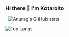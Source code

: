 ### Hi there 👋 I'm KotaroIto
&nbsp;
![Anurag's GitHub stats](https://github-readme-stats.vercel.app/api?username=nikkou-0814&show_icons=true&theme=dracula)

![Top Langs](https://github-readme-stats.vercel.app/api/top-langs/?username=nikkou-0814&theme=dracula)
